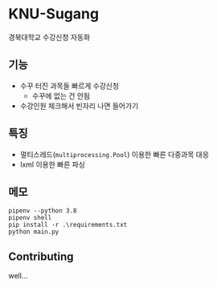 # KNU-Sugang

경북대학교 수강신청 자동화

## 기능
- 수꾸 터진 과목들 빠르게 수강신청
  - 수꾸에 없는 건 안됨
- 수강인원 체크해서 빈자리 나면 들어가기

## 특징
- 멀티스레드(`multiprocessing.Pool`) 이용한 빠른 다중과목 대응
- lxml 이용한 빠른 파싱

## 메모
```
pipenv --python 3.8
pipenv shell
pip install -r .\requirements.txt
python main.py
```

## Contributing
well...